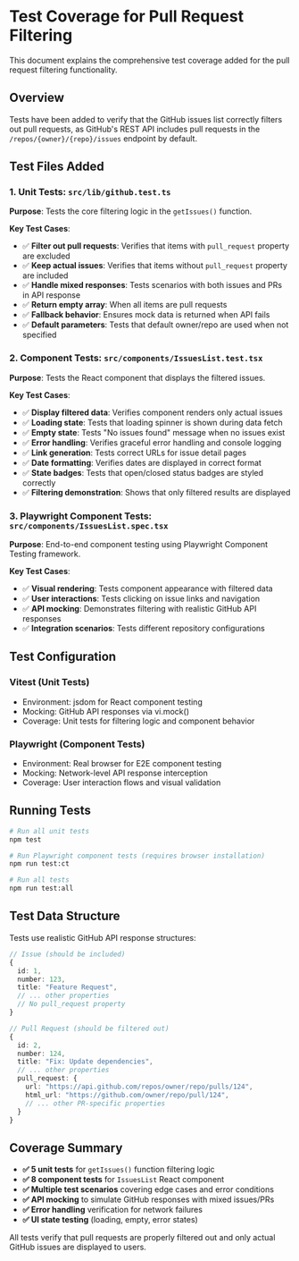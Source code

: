 # Test Coverage for Pull Request Filtering

This document explains the comprehensive test coverage added for the pull request filtering functionality.

## Overview

Tests have been added to verify that the GitHub issues list correctly filters out pull requests, as GitHub's REST API includes pull requests in the `/repos/{owner}/{repo}/issues` endpoint by default.

## Test Files Added

### 1. Unit Tests: `src/lib/github.test.ts`

**Purpose**: Tests the core filtering logic in the `getIssues()` function.

**Key Test Cases**:
- ✅ **Filter out pull requests**: Verifies that items with `pull_request` property are excluded
- ✅ **Keep actual issues**: Verifies that items without `pull_request` property are included
- ✅ **Handle mixed responses**: Tests scenarios with both issues and PRs in API response
- ✅ **Return empty array**: When all items are pull requests
- ✅ **Fallback behavior**: Ensures mock data is returned when API fails
- ✅ **Default parameters**: Tests that default owner/repo are used when not specified

### 2. Component Tests: `src/components/IssuesList.test.tsx`

**Purpose**: Tests the React component that displays the filtered issues.

**Key Test Cases**:
- ✅ **Display filtered data**: Verifies component renders only actual issues
- ✅ **Loading state**: Tests that loading spinner is shown during data fetch
- ✅ **Empty state**: Tests "No issues found" message when no issues exist
- ✅ **Error handling**: Verifies graceful error handling and console logging
- ✅ **Link generation**: Tests correct URLs for issue detail pages
- ✅ **Date formatting**: Verifies dates are displayed in correct format
- ✅ **State badges**: Tests that open/closed status badges are styled correctly
- ✅ **Filtering demonstration**: Shows that only filtered results are displayed

### 3. Playwright Component Tests: `src/components/IssuesList.spec.tsx`

**Purpose**: End-to-end component testing using Playwright Component Testing framework.

**Key Test Cases**:
- ✅ **Visual rendering**: Tests component appearance with filtered data
- ✅ **User interactions**: Tests clicking on issue links and navigation
- ✅ **API mocking**: Demonstrates filtering with realistic GitHub API responses
- ✅ **Integration scenarios**: Tests different repository configurations

## Test Configuration

### Vitest (Unit Tests)
- Environment: jsdom for React component testing
- Mocking: GitHub API responses via vi.mock()
- Coverage: Unit tests for filtering logic and component behavior

### Playwright (Component Tests)
- Environment: Real browser for E2E component testing
- Mocking: Network-level API response interception
- Coverage: User interaction flows and visual validation

## Running Tests

```bash
# Run all unit tests
npm test

# Run Playwright component tests (requires browser installation)
npm run test:ct

# Run all tests
npm run test:all
```

## Test Data Structure

Tests use realistic GitHub API response structures:

```typescript
// Issue (should be included)
{
  id: 1,
  number: 123,
  title: "Feature Request",
  // ... other properties
  // No pull_request property
}

// Pull Request (should be filtered out)
{
  id: 2,
  number: 124,
  title: "Fix: Update dependencies",
  // ... other properties
  pull_request: {
    url: "https://api.github.com/repos/owner/repo/pulls/124",
    html_url: "https://github.com/owner/repo/pull/124",
    // ... other PR-specific properties
  }
}
```

## Coverage Summary

- **✅ 5 unit tests** for `getIssues()` function filtering logic
- **✅ 8 component tests** for `IssuesList` React component
- **✅ Multiple test scenarios** covering edge cases and error conditions
- **✅ API mocking** to simulate GitHub responses with mixed issues/PRs
- **✅ Error handling** verification for network failures
- **✅ UI state testing** (loading, empty, error states)

All tests verify that pull requests are properly filtered out and only actual GitHub issues are displayed to users.